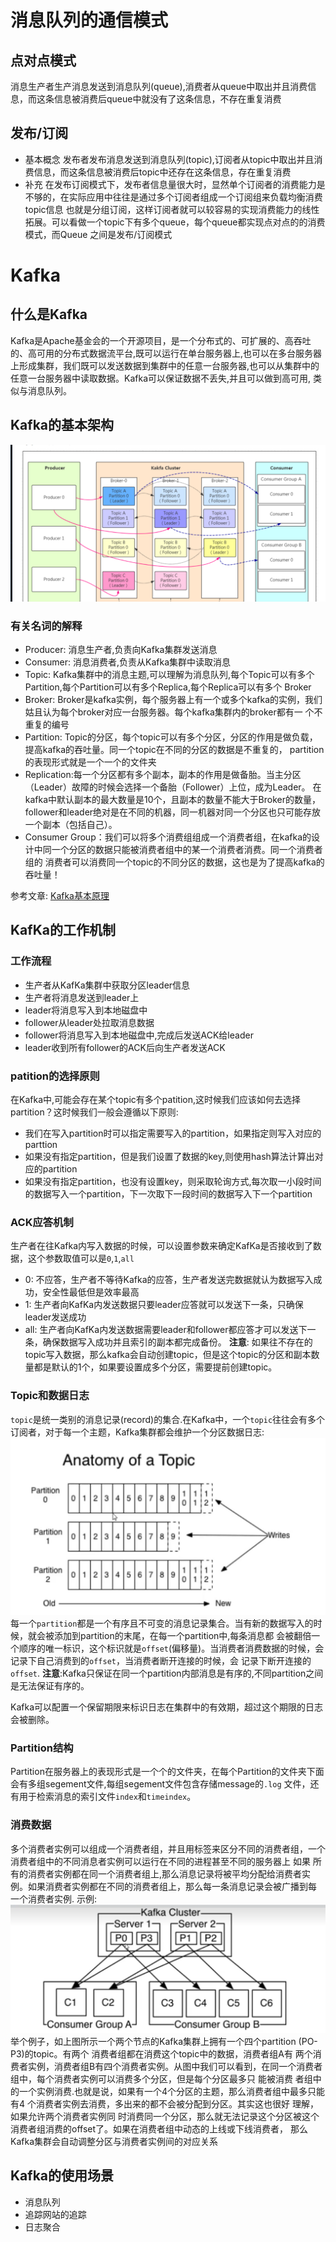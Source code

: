 # 消息队列的通信模式

## 点对点模式
消息生产者生产消息发送到消息队列(queue),消费者从queue中取出并且消费信息，而这条信息被消费后queue中就没有了这条信息，不存在重复消费

## 发布/订阅
- 基本概念
发布者发布消息发送到消息队列(topic),订阅者从topic中取出并且消费信息，而这条信息被消费后topic中还存在这条信息，存在重复消费
- 补充
在发布订阅模式下，发布者信息量很大时，显然单个订阅者的消费能力是不够的，在实际应用中往往是通过多个订阅者组成一个订阅组来负载均衡消费topic信息
也就是分组订阅，这样订阅者就可以较容易的实现消费能力的线性拓展。可以看做一个topic下有多个queue，每个queue都实现点对点的的消费模式，而Queue
之间是发布/订阅模式

# Kafka

## 什么是Kafka
Kafka是Apache基金会的一个开源项目，是一个分布式的、可扩展的、高吞吐的、高可用的分布式数据流平台,既可以运行在单台服务器上,也可以在多台服务器
上形成集群，我们既可以发送数据到集群中的任意一台服务器,也可以从集群中的任意一台服务器中读取数据。Kafka可以保证数据不丢失,并且可以做到高可用,
类似与消息队列。

## Kafka的基本架构
![img.png](img.png)

### 有关名词的解释
- Producer: 消息生产者,负责向Kafka集群发送消息
- Consumer: 消息消费者,负责从Kafka集群中读取消息
- Topic: Kafka集群中的消息主题,可以理解为消息队列,每个Topic可以有多个Partition,每个Partition可以有多个Replica,每个Replica可以有多个
Broker
- Broker: Broker是kafka实例，每个服务器上有一个或多个kafka的实例，我们姑且认为每个broker对应一台服务器。每个kafka集群内的broker都有一
个不重复的编号
- Partition: Topic的分区，每个topic可以有多个分区，分区的作用是做负载，提高kafka的吞吐量。同一个topic在不同的分区的数据是不重复的，
partition的表现形式就是一个一个的文件夹
- Replication:每一个分区都有多个副本，副本的作用是做备胎。当主分区（Leader）故障的时候会选择一个备胎（Follower）上位，成为Leader。 在
kafka中默认副本的最大数量是10个，且副本的数量不能大于Broker的数量，follower和leader绝对是在不同的机器，同一机器对同一个分区也只可能存放
一个副本（包括自己）。
- Consumer Group：我们可以将多个消费组组成一个消费者组，在kafka的设计中同一个分区的数据只能被消费者组中的某一个消费者消费。同一个消费者组的
消费者可以消费同一个topic的不同分区的数据，这也是为了提高kafka的吞吐量！

参考文章:
[Kafka基本原理](https://blog.csdn.net/weixin_45366499/article/details/106943229)

## KafKa的工作机制

### 工作流程
- 生产者从KafKa集群中获取分区leader信息
- 生产者将消息发送到leader上
- leader将消息写入到本地磁盘中
- follower从leader处拉取消息数据
- follower将消息写入到本地磁盘中,完成后发送ACK给leader
- leader收到所有follower的ACK后向生产者发送ACK

### patition的选择原则
在Kafka中,可能会存在某个topic有多个patition,这时候我们应该如何去选择partition？这时候我们一般会遵循以下原则:
- 我们在写入partition时可以指定需要写入的partition，如果指定则写入对应的parttion
- 如果没有指定partition，但是我们设置了数据的key,则使用hash算法计算出对应的partition
- 如果没有指定partition，也没有设置key，则采取轮询方式,每次取一小段时间的数据写入一个partition，下一次取下一段时间的数据写入下一个partition

### ACK应答机制
生产者在往Kafka内写入数据的时候，可以设置参数来确定KafKa是否接收到了数据，这个参数取值可以是`0`,`1`,`all`
- 0: 不应答，生产者不等待Kafka的应答，生产者发送完数据就认为数据写入成功，安全性最低但是效率最高
- 1: 生产者向KafKa内发送数据只要leader应答就可以发送下一条，只确保leader发送成功
- all: 生产者向KafKa内发送数据需要leader和follower都应答才可以发送下一条，确保数据写入成功并且索引的副本都完成备份。
**注意**:
如果往不存在的topic写入数据，那么kafka会自动创建topic，但是这个topic的分区和副本数量都是默认的1个，如果要设置成多个分区，需要提前创建topic。

### Topic和数据日志
`topic`是统一类别的消息记录(record)的集合.在Kafka中，一个`topic`往往会有多个订阅者，对于每一个主题，Kafka集群都会维护一个分区数据日志:
![img_1.png](img_1.png)
每一个`partition`都是一个有序且不可变的消息记录集合。当有新的数据写入的时候，就会被添加到partition的末尾，在每一个partition中,每条消息都
会被翻倍一个顺序的唯一标识，这个标识就是`offset`(偏移量)。当消费者消费数据的时候，会记录下自己消费到的`offset`，当消费者断开连接的时候，会
记录下断开连接的`offset`.
**注意**:Kafka只保证在同一个partition内部消息是有序的,不同partition之间是无法保证有序的。

Kafka可以配置一个保留期限来标识日志在集群中的有效期，超过这个期限的日志会被删除。

### Partition结构
Partition在服务器上的表现形式是一个个的文件夹，在每个Partition的文件夹下面会有多组segement文件,每组segement文件包含存储message的`.log`
文件，还有用于检索消息的索引文件`index`和`timeindex`。

### 消费数据
多个消费者实例可以组成一个消费者组，并且用标签来区分不同的消费者组，一个消费者组中的不同消息者实例可以运行在不同的进程甚至不同的服务器上 如果
所有的消费者实例都在同一个消费者组上,那么消息记录将被平均分配给消费者实例。如果消费者实例都在不同的消费者组上，那么每一条消息记录会被广播到每
一个消费者实例.
示例:
![img_2.png](img_2.png)
举个例子，如上图所示一个两个节点的Kafka集群上拥有一个四个partition (PO-P3)的topic。有两个 消费者组都在消费这个topic中的数据，消费者组A有
两个消费者实例，消费者组B有四个消费者实例。从图中我们可以看到，在同一个消费者组中，每个消费者实例可以消费多个分区，但是每个分区最多只 能被消费
者组中的一个实例消费.也就是说，如果有一个4个分区的主题，那么消费者组中最多只能有4 个消费者实例去消费，多出来的都不会被分配到分区。其实这也很好
理解，如果允许两个消费者实例同 时消费同一个分区，那么就无法记录这个分区被这个消费者组消费的offset了。如果在消费者组中动态的上线或下线消费者，
那么Kafka集群会自动调整分区与消费者实例间的对应关系

## Kafka的使用场景
- 消息队列
- 追踪网站的追踪
- 日志聚合